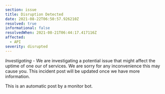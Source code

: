 ```yaml
---
section: issue
title: Disruption Detected
date: 2021-08-22T06:50:57.926210Z
resolved: true
informational: false
resolvedWhen: 2021-08-21T06:44:17.417116Z
affected:
  - API
severity: disrupted
---
```

*Investigating* - We are investigating a potential issue that might affect the uptime of one our of services. We are sorry for any inconvenience this may cause you. This incident post will be updated once we have more information.

This is an automatic post by a monitor bot.
        